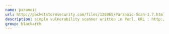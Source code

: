 ```yaml
---
name: paranoic
url: http://packetstormsecurity.com/files/128065/Paranoic-Scan-1.7.html
description: simple vulnerability scanner written in Perl. URL : http://packetstormsecurity.com/files/128065/Paranoic-Scan-1.7.html Groups : blackarch blackarch-scanner blackarch-scanner blackarch-webapp
group: blackarch
---
```

